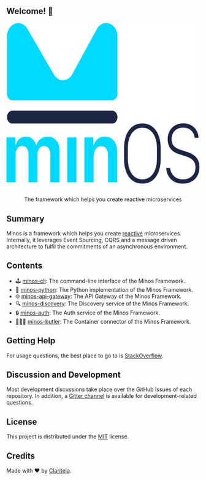## Welcome! 🚀

<div align="center">
  <a href="http://minos.run" target="_blank">
    <img src="https://raw.githubusercontent.com/minos-framework/.github/main/images/logo.png" alt="Minos logo" height="420px">
  </a>
</div>

<h2 align="center"></h2>
<p align="center">The framework which helps you create reactive microservices</p>

## Summary
Minos is a framework which helps you create [reactive](https://www.reactivemanifesto.org/) microservices. Internally, it leverages Event Sourcing, CQRS and a message driven architecture to fulfil the commitments of an asynchronous environment.

## Contents
* 🕹️ [minos-cli](https://github.com/minos-framework/minos-cli): The command-line interface of the Minos Framework..
* 🐍 [minos-python](https://github.com/minos-framework/minos-python): The Python implementation of the Minos Framework.
* 🌐 [minos-api-gateway](https://github.com/minos-framework/minos-api-gateway): The API Gateway of the Minos Framework.
* 🔍 [minos-discovery](https://github.com/minos-framework/minos-discovery): The Discovery service of the Minos Framework.
* 🔒 [minos-auth](https://github.com/minos-framework/minos-auth): The Auth service of the Minos Framework.
* 👨🏻‍✈️ [minos-butler](https://github.com/minos-framework/minos-butler): The Container connector of the Minos Framework.

## Getting Help

For usage questions, the best place to go to is [StackOverflow](https://stackoverflow.com/questions/tagged/minos).

## Discussion and Development
Most development discussions take place over the GitHub Issues of each repository. In addition, a [Gitter channel](https://gitter.im/minos-framework/community) is available for development-related questions.

## License

This project is distributed under the [MIT](https://raw.githubusercontent.com/minos-framework/.github/main/LICENSE) license. 

## Credits

Made with ❤️ by [Clariteia](https://www.clariteia.com/).
